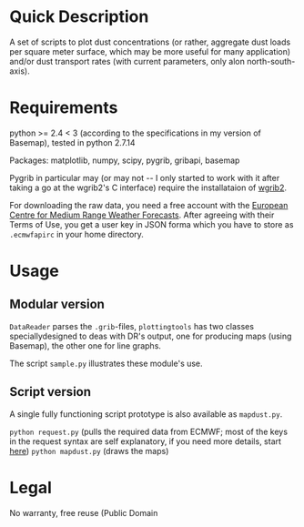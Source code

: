 Quick Description
===========

A set of scripts to plot dust concentrations (or rather, aggregate dust
loads per square meter surface, which may be more useful for many application) and/or dust transport rates (with current parameters, only alon north-south-axis).

Requirements
====

python >= 2.4 < 3 (according to the specifications in my version of Basemap), tested in python 2.7.14

Packages: matplotlib, numpy, scipy, pygrib, gribapi, basemap

Pygrib in particular may (or may not -- I only started to work with it after taking a go at the wgrib2's C interface) require the installataion of [wgrib2](http://www.cpc.noaa.gov/products/wesley/wgrib2/). 

For downloading the raw data, you need a free account with the [European Centre for Medium Range Weather Forecasts](https://www.ecmwf.int/). After agreeing with their Terms of Use, you get a user key in JSON forma which you have to store as `.ecmwfapirc` in your home directory.

Usage
===
Modular version
---------
`DataReader` parses the `.grib`-files, `plottingtools` has two classes speciallydesigned to deas with DR's output, one for producing maps (using Basemap), the other one for line graphs.

The script `sample.py` illustrates these module's use.

Script version
---------
A single fully functioning script prototype is also available as `mapdust.py`.

`python request.py` (pulls the required data from ECMWF; most of the keys in the request syntax are self explanatory, if you need more details, start [here](https://software.ecmwf.int/wiki/display/WEBAPI/Brief+MARS+request+syntax))
`python mapdust.py` (draws the maps)
 
Legal
===

No warranty, free reuse (Public Domain
